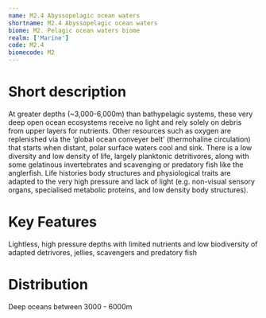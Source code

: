 ```yaml
---
name: M2.4 Abyssopelagic ocean waters
shortname: M2.4 Abyssopelagic ocean waters
biome: M2. Pelagic ocean waters biome
realm: ['Marine']
code: M2.4
biomecode: M2
---
```

# Short description

At greater depths (~3,000-6,000m) than bathypelagic systems, these very deep open ocean ecosystems receive no light and rely solely on debris from upper layers for nutrients. Other resources such as oxygen are replenished via the ‘global ocean conveyer belt’ (thermohaline circulation) that starts when distant, polar surface waters cool and sink. There is a low diversity and low density of life, largely planktonic detritivores, along with some gelatinous invertebrates and scavenging or predatory fish like the anglerfish. Life histories body structures and physiological traits are adapted to the very high pressure and lack of light (e.g. non-visual sensory organs, specialised metabolic proteins, and low density body structures).

# Key Features

Lightless, high pressure depths with limited nutrients and low biodiversity of adapted detrivores, jellies, scavengers and predatory fish

# Distribution

Deep oceans between 3000 - 6000m
